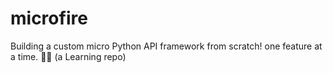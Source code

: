# microfire
Building a custom micro Python API framework from scratch! one feature at a time. 🚀🔥 (a Learning repo)
